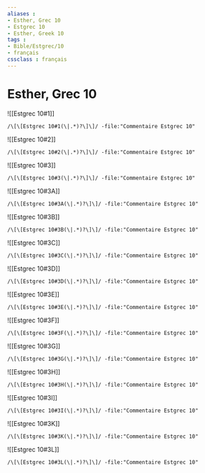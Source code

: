```yaml
---
aliases : 
- Esther, Grec 10
- Estgrec 10
- Esther, Greek 10
tags : 
- Bible/Estgrec/10
- français
cssclass : français
---
```


# Esther, Grec 10

![[Estgrec 10#1]]

```query
/\[\[Estgrec 10#1(\|.*)?\]\]/ -file:"Commentaire Estgrec 10"
```

![[Estgrec 10#2]]

```query
/\[\[Estgrec 10#2(\|.*)?\]\]/ -file:"Commentaire Estgrec 10"
```

![[Estgrec 10#3]]

```query
/\[\[Estgrec 10#3(\|.*)?\]\]/ -file:"Commentaire Estgrec 10"
```

![[Estgrec 10#3A]]

```query
/\[\[Estgrec 10#3A(\|.*)?\]\]/ -file:"Commentaire Estgrec 10"
```

![[Estgrec 10#3B]]

```query
/\[\[Estgrec 10#3B(\|.*)?\]\]/ -file:"Commentaire Estgrec 10"
```

![[Estgrec 10#3C]]

```query
/\[\[Estgrec 10#3C(\|.*)?\]\]/ -file:"Commentaire Estgrec 10"
```

![[Estgrec 10#3D]]

```query
/\[\[Estgrec 10#3D(\|.*)?\]\]/ -file:"Commentaire Estgrec 10"
```

![[Estgrec 10#3E]]

```query
/\[\[Estgrec 10#3E(\|.*)?\]\]/ -file:"Commentaire Estgrec 10"
```

![[Estgrec 10#3F]]

```query
/\[\[Estgrec 10#3F(\|.*)?\]\]/ -file:"Commentaire Estgrec 10"
```

![[Estgrec 10#3G]]

```query
/\[\[Estgrec 10#3G(\|.*)?\]\]/ -file:"Commentaire Estgrec 10"
```

![[Estgrec 10#3H]]

```query
/\[\[Estgrec 10#3H(\|.*)?\]\]/ -file:"Commentaire Estgrec 10"
```

![[Estgrec 10#3I]]

```query
/\[\[Estgrec 10#3I(\|.*)?\]\]/ -file:"Commentaire Estgrec 10"
```

![[Estgrec 10#3K]]

```query
/\[\[Estgrec 10#3K(\|.*)?\]\]/ -file:"Commentaire Estgrec 10"
```

![[Estgrec 10#3L]]

```query
/\[\[Estgrec 10#3L(\|.*)?\]\]/ -file:"Commentaire Estgrec 10"
```

